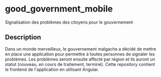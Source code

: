 # good_government_mobile
Signalisation des problèmes des citoyens pour le gouvernement

## Description
Dans un monde merveilleux, le gouvernement malgache a décidé de mettre en place une application pour permettre à toutes personnes de signaler les problèmes.
Les problèmes seront ensuite affecté par région et ils auront un statut (nouveau, en cours de traitement, terminé).
Cette repository contient le frontend de l'application en utilisant Angular.